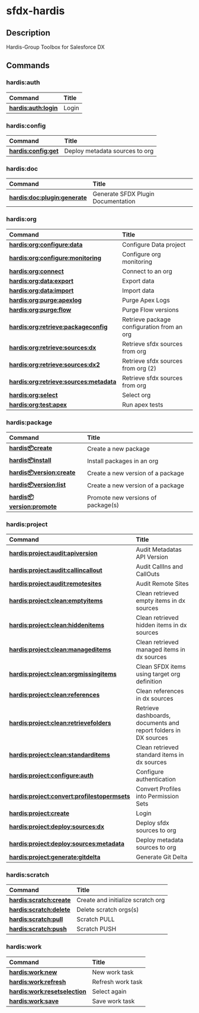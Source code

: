 <!-- This file has been generated with command 'sfdx hardis:doc:plugin:generate'. Please do not update it manually or it may be overwritten -->

# sfdx-hardis

## Description

Hardis-Group Toolbox for Salesforce DX

## Commands

### hardis:auth

|Command|Title|
|:------|:----------|
|[**hardis:auth:login**](hardis/auth/login.md)|Login|

### hardis:config

|Command|Title|
|:------|:----------|
|[**hardis:config:get**](hardis/config/get.md)|Deploy metadata sources to org|

### hardis:doc

|Command|Title|
|:------|:----------|
|[**hardis:doc:plugin:generate**](hardis/doc/plugin/generate.md)|Generate SFDX Plugin Documentation|

### hardis:org

|Command|Title|
|:------|:----------|
|[**hardis:org:configure:data**](hardis/org/configure/data.md)|Configure Data project|
|[**hardis:org:configure:monitoring**](hardis/org/configure/monitoring.md)|Configure org monitoring|
|[**hardis:org:connect**](hardis/org/connect.md)|Connect to an org|
|[**hardis:org:data:export**](hardis/org/data/export.md)|Export data|
|[**hardis:org:data:import**](hardis/org/data/import.md)|Import data|
|[**hardis:org:purge:apexlog**](hardis/org/purge/apexlog.md)|Purge Apex Logs|
|[**hardis:org:purge:flow**](hardis/org/purge/flow.md)|Purge Flow versions|
|[**hardis:org:retrieve:packageconfig**](hardis/org/retrieve/packageconfig.md)|Retrieve package configuration from an org|
|[**hardis:org:retrieve:sources:dx**](hardis/org/retrieve/sources/dx.md)|Retrieve sfdx sources from org|
|[**hardis:org:retrieve:sources:dx2**](hardis/org/retrieve/sources/dx2.md)|Retrieve sfdx sources from org (2)|
|[**hardis:org:retrieve:sources:metadata**](hardis/org/retrieve/sources/metadata.md)|Retrieve sfdx sources from org|
|[**hardis:org:select**](hardis/org/select.md)|Select org|
|[**hardis:org:test:apex**](hardis/org/test/apex.md)|Run apex tests|

### hardis:package

|Command|Title|
|:------|:----------|
|[**hardis:package:create**](hardis/package/create.md)|Create a new package|
|[**hardis:package:install**](hardis/package/install.md)|Install packages in an org|
|[**hardis:package:version:create**](hardis/package/version/create.md)|Create a new version of a package|
|[**hardis:package:version:list**](hardis/package/version/list.md)|Create a new version of a package|
|[**hardis:package:version:promote**](hardis/package/version/promote.md)|Promote new versions of package(s)|

### hardis:project

|Command|Title|
|:------|:----------|
|[**hardis:project:audit:apiversion**](hardis/project/audit/apiversion.md)|Audit Metadatas API Version|
|[**hardis:project:audit:callincallout**](hardis/project/audit/callincallout.md)|Audit CallIns and CallOuts|
|[**hardis:project:audit:remotesites**](hardis/project/audit/remotesites.md)|Audit Remote Sites|
|[**hardis:project:clean:emptyitems**](hardis/project/clean/emptyitems.md)|Clean retrieved empty items in dx sources|
|[**hardis:project:clean:hiddenitems**](hardis/project/clean/hiddenitems.md)|Clean retrieved hidden items in dx sources|
|[**hardis:project:clean:manageditems**](hardis/project/clean/manageditems.md)|Clean retrieved managed items in dx sources|
|[**hardis:project:clean:orgmissingitems**](hardis/project/clean/orgmissingitems.md)|Clean SFDX items using target org definition|
|[**hardis:project:clean:references**](hardis/project/clean/references.md)|Clean references in dx sources|
|[**hardis:project:clean:retrievefolders**](hardis/project/clean/retrievefolders.md)|Retrieve dashboards, documents and report folders in DX sources|
|[**hardis:project:clean:standarditems**](hardis/project/clean/standarditems.md)|Clean retrieved standard items in dx sources|
|[**hardis:project:configure:auth**](hardis/project/configure/auth.md)|Configure authentication|
|[**hardis:project:convert:profilestopermsets**](hardis/project/convert/profilestopermsets.md)|Convert Profiles into Permission Sets|
|[**hardis:project:create**](hardis/project/create.md)|Login|
|[**hardis:project:deploy:sources:dx**](hardis/project/deploy/sources/dx.md)|Deploy sfdx sources to org|
|[**hardis:project:deploy:sources:metadata**](hardis/project/deploy/sources/metadata.md)|Deploy metadata sources to org|
|[**hardis:project:generate:gitdelta**](hardis/project/generate/gitdelta.md)|Generate Git Delta|

### hardis:scratch

|Command|Title|
|:------|:----------|
|[**hardis:scratch:create**](hardis/scratch/create.md)|Create and initialize scratch org|
|[**hardis:scratch:delete**](hardis/scratch/delete.md)|Delete scratch orgs(s)|
|[**hardis:scratch:pull**](hardis/scratch/pull.md)|Scratch PULL|
|[**hardis:scratch:push**](hardis/scratch/push.md)|Scratch PUSH|

### hardis:work

|Command|Title|
|:------|:----------|
|[**hardis:work:new**](hardis/work/new.md)|New work task|
|[**hardis:work:refresh**](hardis/work/refresh.md)|Refresh work task|
|[**hardis:work:resetselection**](hardis/work/resetselection.md)|Select again|
|[**hardis:work:save**](hardis/work/save.md)|Save work task|
